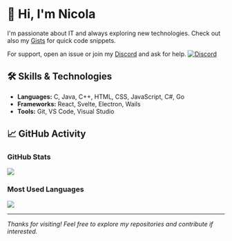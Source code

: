 # 👋 Hi, I'm Nicola

I'm passionate about IT and always exploring new technologies. Check out also my [Gists](https://gist.github.com/nicola02nb) for quick code snippets.

For support, open an issue or join my [Discord](https://discord.gg/hFuY8DfDGK) and ask for help.
[![Discord](https://img.shields.io/discord/1329222382279327825?logo=discord&logoColor=white&label=Discord&color=5865F2)](https://discord.gg/hFuY8DfDGK)

## 🛠️ Skills & Technologies

- **Languages:** C, Java, C++, HTML, CSS, JavaScript, C#, Go
- **Frameworks:** React, Svelte, Electron, Wails
- **Tools:** Git, VS Code, Visual Studio

## 📈 GitHub Activity

### GitHub Stats
<picture>
  <source
    srcset="https://github-readme-stats.vercel.app/api?username=nicola02nb&show_icons=true&theme=dark"
    media="(prefers-color-scheme: dark)"
  />
  <source
    srcset="https://github-readme-stats.vercel.app/api?username=nicola02nb&show_icons=true"
    media="(prefers-color-scheme: light), (prefers-color-scheme: no-preference)"
  />
  <img src="https://github-readme-stats.vercel.app/api?username=nicola02nb&show_icons=true" />
</picture>

### Most Used Languages
<picture>
  <source
    srcset="https://github-readme-stats.vercel.app/api/top-langs/?username=nicola02nb&layout=compact&theme=dark"
    media="(prefers-color-scheme: dark)"
  />
  <source
    srcset="https://github-readme-stats.vercel.app/api/top-langs/?username=nicola02nb&layout=compact"
    media="(prefers-color-scheme: light), (prefers-color-scheme: no-preference)"
  />
  <img src="https://github-readme-stats.vercel.app/api?username=anuraghazra&show_icons=true" />
</picture>

---

*Thanks for visiting! Feel free to explore my repositories and contribute if interested.*
